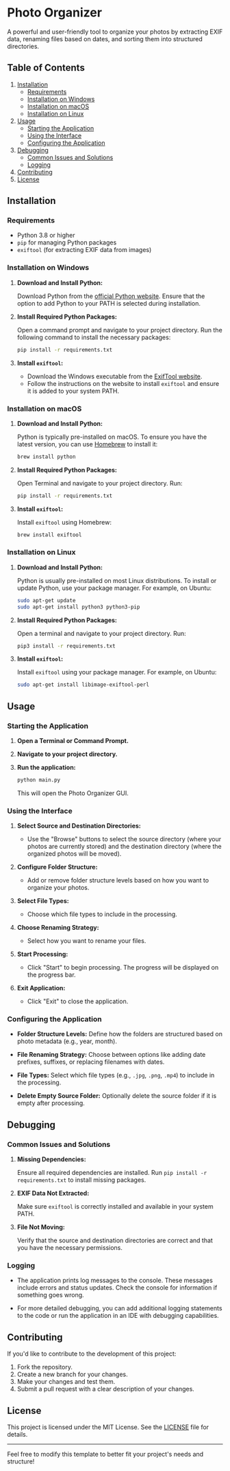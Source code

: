 # Photo Organizer

A powerful and user-friendly tool to organize your photos by extracting EXIF data, renaming files based on dates, and sorting them into structured directories.

## Table of Contents

1. [Installation](#installation)
   - [Requirements](#requirements)
   - [Installation on Windows](#installation-on-windows)
   - [Installation on macOS](#installation-on-macos)
   - [Installation on Linux](#installation-on-linux)
2. [Usage](#usage)
   - [Starting the Application](#starting-the-application)
   - [Using the Interface](#using-the-interface)
   - [Configuring the Application](#configuring-the-application)
3. [Debugging](#debugging)
   - [Common Issues and Solutions](#common-issues-and-solutions)
   - [Logging](#logging)
4. [Contributing](#contributing)
5. [License](#license)

## Installation

### Requirements

- Python 3.8 or higher
- `pip` for managing Python packages
- `exiftool` (for extracting EXIF data from images)

### Installation on Windows

1. **Download and Install Python:**

   Download Python from the [official Python website](https://www.python.org/downloads/). Ensure that the option to add Python to your PATH is selected during installation.

2. **Install Required Python Packages:**

   Open a command prompt and navigate to your project directory. Run the following command to install the necessary packages:

   ```sh
   pip install -r requirements.txt
   ```

3. **Install `exiftool`:**

   - Download the Windows executable from the [ExifTool website](https://exiftool.org/).
   - Follow the instructions on the website to install `exiftool` and ensure it is added to your system PATH.

### Installation on macOS

1. **Download and Install Python:**

   Python is typically pre-installed on macOS. To ensure you have the latest version, you can use [Homebrew](https://brew.sh/) to install it:

   ```sh
   brew install python
   ```

2. **Install Required Python Packages:**

   Open Terminal and navigate to your project directory. Run:

   ```sh
   pip install -r requirements.txt
   ```

3. **Install `exiftool`:**

   Install `exiftool` using Homebrew:

   ```sh
   brew install exiftool
   ```

### Installation on Linux

1. **Download and Install Python:**

   Python is usually pre-installed on most Linux distributions. To install or update Python, use your package manager. For example, on Ubuntu:

   ```sh
   sudo apt-get update
   sudo apt-get install python3 python3-pip
   ```

2. **Install Required Python Packages:**

   Open a terminal and navigate to your project directory. Run:

   ```sh
   pip3 install -r requirements.txt
   ```

3. **Install `exiftool`:**

   Install `exiftool` using your package manager. For example, on Ubuntu:

   ```sh
   sudo apt-get install libimage-exiftool-perl
   ```

## Usage

### Starting the Application

1. **Open a Terminal or Command Prompt.**
2. **Navigate to your project directory.**
3. **Run the application:**

   ```sh
   python main.py
   ```

   This will open the Photo Organizer GUI.

### Using the Interface

1. **Select Source and Destination Directories:**
   - Use the "Browse" buttons to select the source directory (where your photos are currently stored) and the destination directory (where the organized photos will be moved).

2. **Configure Folder Structure:**
   - Add or remove folder structure levels based on how you want to organize your photos.

3. **Select File Types:**
   - Choose which file types to include in the processing.

4. **Choose Renaming Strategy:**
   - Select how you want to rename your files.

5. **Start Processing:**
   - Click "Start" to begin processing. The progress will be displayed on the progress bar.

6. **Exit Application:**
   - Click "Exit" to close the application.

### Configuring the Application

- **Folder Structure Levels:**
  Define how the folders are structured based on photo metadata (e.g., year, month).

- **File Renaming Strategy:**
  Choose between options like adding date prefixes, suffixes, or replacing filenames with dates.

- **File Types:**
  Select which file types (e.g., `.jpg`, `.png`, `.mp4`) to include in the processing.

- **Delete Empty Source Folder:**
  Optionally delete the source folder if it is empty after processing.

## Debugging

### Common Issues and Solutions

1. **Missing Dependencies:**

   Ensure all required dependencies are installed. Run `pip install -r requirements.txt` to install missing packages.

2. **EXIF Data Not Extracted:**

   Make sure `exiftool` is correctly installed and available in your system PATH.

3. **File Not Moving:**

   Verify that the source and destination directories are correct and that you have the necessary permissions.

### Logging

- The application prints log messages to the console. These messages include errors and status updates. Check the console for information if something goes wrong.

- For more detailed debugging, you can add additional logging statements to the code or run the application in an IDE with debugging capabilities.

## Contributing

If you'd like to contribute to the development of this project:

1. Fork the repository.
2. Create a new branch for your changes.
3. Make your changes and test them.
4. Submit a pull request with a clear description of your changes.

## License

This project is licensed under the MIT License. See the [LICENSE](LICENSE) file for details.

---

Feel free to modify this template to better fit your project's needs and structure!